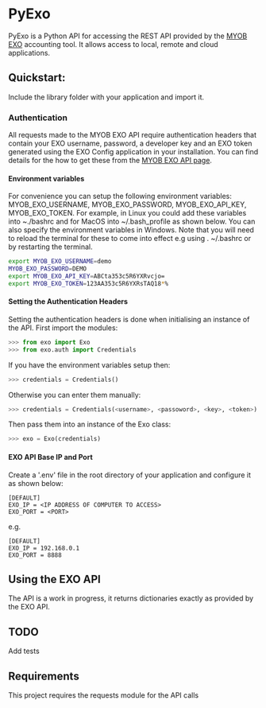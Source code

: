 PyExo
=====

PyExo is a Python API for accessing the REST API provided by the [MYOB EXO](http://developer.myob.com/api/exo) 
accounting tool. It allows access to local, remote and cloud applications.

## Quickstart:

Include the library folder with your application and import it.

### Authentication

All requests made to the MYOB EXO API require authentication headers that contain your EXO username, password, a 
developer key and an EXO token generated using the EXO Config application in your installation. You can find details 
for the how to get these from the 
[MYOB EXO API page](http://developer.myob.com/api/exo/exo-api-overview/authentication/).

#### Environment variables

For convenience you can setup the following environment variables:
MYOB_EXO_USERNAME, MYOB_EXO_PASSWORD, MYOB_EXO_API_KEY, MYOB_EXO_TOKEN. For example, in Linux you could add these 
variables into ~./bashrc and for MacOS into ~/.bash_profile as shown below. You can also specify the environment 
variables in Windows. 
Note that you will need to reload the terminal for these to come into effect e.g using . ~/.bashrc or by restarting the
terminal.

```bash
export MYOB_EXO_USERNAME=demo
MYOB_EXO_PASSWORD=DEMO
export MYOB_EXO_API_KEY=ABCta353c5R6YXRvcjo=
export MYOB_EXO_TOKEN=123AA353c5R6YXRsTAQ18*%
```

#### Setting the Authentication Headers

Setting the authentication headers is done when initialising an instance of the API. First import the modules:

```python
>>> from exo import Exo
>>> from exo.auth import Credentials
```

If you have the environment variables setup then:

```python
>>> credentials = Credentials()
```

Otherwise you can enter them manually:

```python
>>> credentials = Credentials(<username>, <passoword>, <key>, <token>)
```

Then pass them into an instance of the Exo class:

```python
>>> exo = Exo(credentials)
```

#### EXO API Base IP and Port
Create a '.env' file in the root directory of your application and configure it as shown below:
```dotenv
[DEFAULT]
EXO_IP = <IP ADDRESS OF COMPUTER TO ACCESS>
EXO_PORT = <PORT>
```
e.g.
```dotenv
[DEFAULT]
EXO_IP = 192.168.0.1
EXO_PORT = 8888
```
## Using the EXO API

The API is a work in progress, it returns dictionaries exactly as provided by the EXO API.

## TODO
Add tests

## Requirements
This project requires the requests module for the API calls
